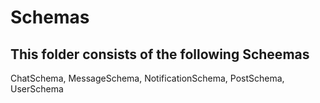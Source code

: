 # Schemas

## This folder consists of the following Scheemas

ChatSchema, MessageSchema, NotificationSchema, PostSchema, UserSchema
